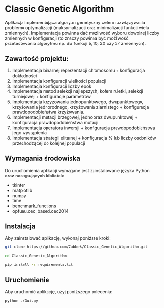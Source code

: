 # Classic Genetic Algorithm

Aplikacja implementująca algorytm genetyczny celem rozwiązywania problemu optymalizacji (maksymalizacji oraz minimalizacji funkcji wielu zmiennych). Implementacja powinna
dać możliwość wyboru dowolnej liczby zmiennych w konfiguracji (to znaczy powinna być możliwość przetestowania algorytmu np. dla funkcji 5, 10, 20 czy 27 zmiennych).

## Zawartość projektu:

1. Implementacja binarnej reprezentacji chromosomu + konfiguracja dokładności
2. Implementacja konfiguracji wielkości populacji
3. Implementacja konfiguracji liczby epok
4. Implementacja metod selekcji najlepszych, kołem ruletki, selekcji turniejowej + konfiguracje parametrów
5. Implementacja krzyżowania jednopunktowego, dwupunktowego, krzyżowania jednorodnego, krzyżowania ziarnistego + konfiguracja prawdopodobieństwa krzyżowania.
6. Implementacji mutacji brzegowej, jedno oraz dwupunktowej + konfiguracja prawdopodobieństwa mutacji
7. Implementacja operatora inwersji + konfiguracja prawdopodobieństwa jego wystąpienia
8. Implementacja strategii elitarnej + konfiguracja % lub liczby osobników przechodzącej do kolejnej populacji 

## Wymagania środowiska

Do uruchomienia aplikacji wymagane jest zainstalowanie języka Python oraz następujących bibliotek:

- tkinter
- matplotlib
- numpy
- time
- benchmark_functions
- opfunu.cec_based.cec2014

## Instalacja

Aby zainstalować aplikację, wykonaj poniższe kroki:

```bash
git clone https://github.com/Zubbek/Classic_Genetic_Algorithm.git

cd Classic_Genetic_Algorithm

pip install -r requirements.txt
```
## Uruchomienie

Aby uruchomić aplikację, użyj poniższego polecenia:

```bash
python ./Gui.py
```